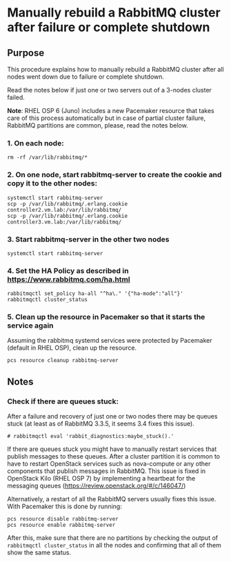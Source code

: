 # Manually rebuild a RabbitMQ cluster after failure or complete shutdown

## Purpose
This procedure explains how to manually rebuild a RabbitMQ cluster after all nodes went down due to failure or complete shutdown.

Read the notes below if just one or two servers out of a 3-nodes cluster failed.

**Note**: RHEL OSP 6 (Juno) includes a new Pacemaker resource that takes care of this process automatically but in case of partial cluster failure, RabbitMQ partitions are common, please, read the notes below.

### 1. On each node:
```
rm -rf /var/lib/rabbitmq/*
```
### 2. On one node, start rabbitmq-server to create the cookie and copy it to the other nodes:
```
systemctl start rabbitmq-server
scp -p /var/lib/rabbitmq/.erlang.cookie controller2.vm.lab:/var/lib/rabbitmq/
scp -p /var/lib/rabbitmq/.erlang.cookie controller3.vm.lab:/var/lib/rabbitmq/
```
### 3. Start rabbitmq-server in the other two nodes
```
systemctl start rabbitmq-server
```
### 4. Set the HA Policy as described in https://www.rabbitmq.com/ha.html
```
rabbitmqctl set_policy ha-all "^ha\." '{"ha-mode":"all"}'
rabbitmqctl cluster_status
```
### 5. Clean up the resource in Pacemaker so that it starts the service again
Assuming the rabbitmq systemd services were protected by Pacemaker (default in RHEL OSP), clean up the resource.
```
pcs resource cleanup rabbitmq-server
```
## Notes
### Check if there are queues stuck:
After a failure and recovery of just one or two nodes there may be queues stuck (at least as of RabbitMQ 3.3.5, it seems 3.4 fixes this issue).
```
# rabbitmqctl eval 'rabbit_diagnostics:maybe_stuck().'
```
If there are queues stuck you might have to manually restart services that publish messages to these queues. After a cluster partition it is common to have to restart OpenStack services such as nova-compute or any other components that publish messages in RabbitMQ. This issue is fixed in OpenStack Kilo (RHEL OSP 7) by implementing a heartbeat for the messaging queues (https://review.openstack.org/#/c/146047/)

Alternatively, a restart of all the RabbitMQ servers usually fixes this issue. With Pacemaker this is done by running:
```
pcs resource disable rabbitmq-server
pcs resource enable rabbitmq-server
```
After this, make sure that there are no partitions by checking the output of `rabbitmqctl cluster_status` in all the nodes and confirming that all of them show the same status.
